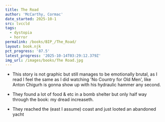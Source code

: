 ```yaml
---
title: The Road
author: 'McCarthy, Cormac'
date_started: 2025-10-1
src: lvccld
tags:
  - dystopia
  - horror
permalink: /books/BIP_/The_Road/
layout: book.njk
pct_progress: '87.5'
latest_progress: '2025-10-14T03:29:12.379Z'
img_url: /images/books/The Road.jpg
---
```

* <span meta="50@2025-10-12T03:06:18.042Z"></span> This story is not graphic but still manages to be emotionally brutal, as I read I feel the same as I did watching 'No Country for Old Men', like Anton Chigurh is gonna show up with his hydraulic hammer any second.  

* <span meta="55@2025-10-13T16:02:14.827Z"></span> They found a lot of food & etc in a bomb shelter but only half way through the book: my dread increaseth.

* <span meta="87.5@2025-10-14T03:29:12.379Z"></span> They reached the (east I assume) coast and just looted an abandoned yacht
